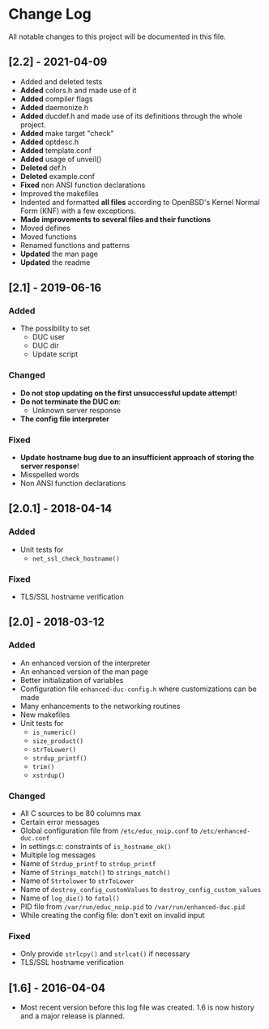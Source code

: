 # Change Log #
All notable changes to this project will be documented in this file.

## [2.2] - 2021-04-09 ##
- Added and deleted tests
- **Added** colors.h and made use of it
- **Added** compiler flags
- **Added** daemonize.h
- **Added** ducdef.h and made use of its definitions through the whole
  project.
- **Added** make target "check"
- **Added** optdesc.h
- **Added** template.conf
- **Added** usage of unveil()
- **Deleted** def.h
- **Deleted** example.conf
- **Fixed** non ANSI function declarations
- Improved the makefiles
- Indented and formatted **all files** according to OpenBSD's Kernel
  Normal Form (KNF) with a few exceptions.
- **Made improvements to several files and their functions**
- Moved defines
- Moved functions
- Renamed functions and patterns
- **Updated** the man page
- **Updated** the readme

## [2.1] - 2019-06-16 ##
### Added ###
- The possibility to set
  - DUC user
  - DUC dir
  - Update script

### Changed ###
- **Do not stop updating on the first unsuccessful update attempt**!
- **Do not terminate the DUC on**:
  - Unknown server response
- **The config file interpreter**

### Fixed ###
- **Update hostname bug due to an insufficient approach of storing the
  server response**!
- Misspelled words
- Non ANSI function declarations

## [2.0.1] - 2018-04-14 ##
### Added ###
- Unit tests for
  - `net_ssl_check_hostname()`

### Fixed ###
- TLS/SSL hostname verification

## [2.0] - 2018-03-12 ##
### Added ###
- An enhanced version of the interpreter
- An enhanced version of the man page
- Better initialization of variables
- Configuration file `enhanced-duc-config.h` where customizations can be made
- Many enhancements to the networking routines
- New makefiles
- Unit tests for
  - `is_numeric()`
  - `size_product()`
  - `strToLower()`
  - `strdup_printf()`
  - `trim()`
  - `xstrdup()`

### Changed ###
- All C sources to be 80 columns max
- Certain error messages
- Global configuration file from `/etc/educ_noip.conf` to `/etc/enhanced-duc.conf`
- In settings.c: constraints of `is_hostname_ok()`
- Multiple log messages
- Name of `Strdup_printf` to `strdup_printf`
- Name of `Strings_match()` to `strings_match()`
- Name of `Strtolower` to `strToLower`
- Name of `destroy_config_customValues` to `destroy_config_custom_values`
- Name of `log_die()` to `fatal()`
- PID file from `/var/run/educ_noip.pid` to `/var/run/enhanced-duc.pid`
- While creating the config file: don't exit on invalid input

### Fixed ###
- Only provide `strlcpy()` and `strlcat()` if necessary
- TLS/SSL hostname verification

## [1.6] - 2016-04-04 ##
- Most recent version before this log file was created. 1.6 is now
  history and a major release is planned.
